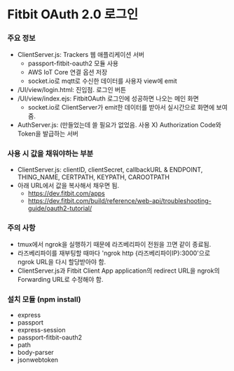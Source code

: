 # Fitbit OAuth 2.0 로그인

### 주요 정보
- ClientServer.js: Trackers 웹 애플리케이션 서버
  - passport-fitbit-oauth2 모듈 사용
  - AWS IoT Core 연결 옵션 저장
  - socket.io로 mqtt로 수신한 데이터를 사용자 view에 emit
- /UI/view/login.html: 진입점. 로그인 버튼
- /UI/view/index.ejs: FitbitOAuth 로그인에 성공하면 나오는 메인 화면
  - socket.io로 ClientServer가 emit한 데이터를 받아서 실시간으로 화면에 보여줌.
- AuthServer.js: (만들었는데 쓸 필요가 없었음. 사용 X) Authorization Code와 Token을 발급하는 서버 

### 사용 시 값을 채워야하는 부분
- ClientServer.js: clientID, clientSecret, callbackURL & ENDPOINT, THING_NAME, CERTPATH, KEYPATH, CAROOTPATH
- 아래 URL에서 값을 복사해서 채우면 됨.
  - https://dev.fitbit.com/apps
  - https://dev.fitbit.com/build/reference/web-api/troubleshooting-guide/oauth2-tutorial/

### 주의 사항
- tmux에서 ngrok을 실행하기 때문에 라즈베리파이 전원을 끄면 같이 종료됨.
- 라즈베리파이를 재부팅할 때마다 'ngrok http {라즈베리파이IP}:3000'으로 ngrok URL을 다시 할당받아야 함.
- ClientServer.js과 Fitbit Client App application의 redirect URL을 ngrok의 Forwarding URL로 수정해야 함.

### 설치 모듈 (npm install)
- express
- passport
- express-session
- passport-fitbit-oauth2
- path
- body-parser
- jsonwebtoken
